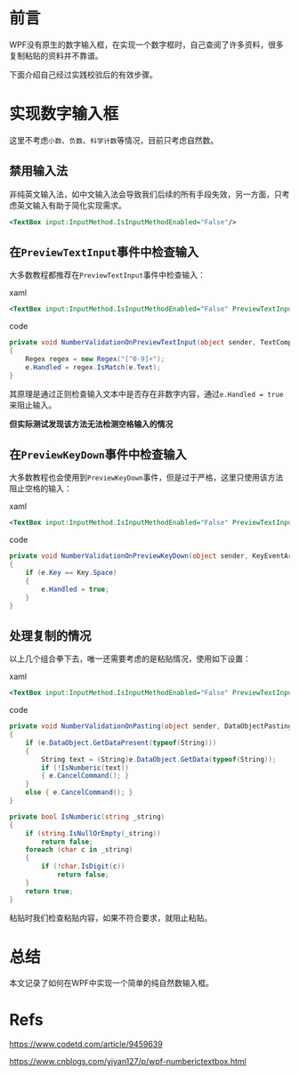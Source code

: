 # 前言
WPF没有原生的数字输入框，在实现一个数字框时，自己查阅了许多资料，很多复制粘贴的资料并不靠谱。

下面介绍自己经过实践校验后的有效步骤。

# 实现数字输入框
这里不考虑`小数`、`负数`、`科学计数`等情况，目前只考虑自然数。

## 禁用输入法
非纯英文输入法，如中文输入法会导致我们后续的所有手段失效，另一方面，只考虑英文输入有助于简化实现需求。
```xml
<TextBox input:InputMethod.IsInputMethodEnabled="False"/>
```

## 在`PreviewTextInput`事件中检查输入
大多数教程都推荐在`PreviewTextInput`事件中检查输入：

xaml
```xml
<TextBox input:InputMethod.IsInputMethodEnabled="False" PreviewTextInput="NumberValidationOnPreviewTextInput"/>
```

code
```c#
private void NumberValidationOnPreviewTextInput(object sender, TextCompositionEventArgs e)
{
    Regex regex = new Regex("[^0-9]+");
    e.Handled = regex.IsMatch(e.Text);
}
```
其原理是通过正则检查输入文本中是否存在非数字内容，通过`e.Handled = true`来阻止输入。

**但实际测试发现该方法无法检测空格输入的情况**

## 在`PreviewKeyDown`事件中检查输入
大多数教程也会使用到`PreviewKeyDown`事件，但是过于严格，这里只使用该方法阻止空格的输入：

xaml
```xml
<TextBox input:InputMethod.IsInputMethodEnabled="False" PreviewTextInput="NumberValidationOnPreviewTextInput" PreviewKeyDown="NumberValidationOnPreviewKeyDown"/>
```

code
```c#
private void NumberValidationOnPreviewKeyDown(object sender, KeyEventArgs e)
{
    if (e.Key == Key.Space)
    {
        e.Handled = true;
    }
}
```

## 处理复制的情况
以上几个组合拳下去，唯一还需要考虑的是粘贴情况，使用如下设置：

xaml
```xml
<TextBox input:InputMethod.IsInputMethodEnabled="False" PreviewTextInput="NumberValidationOnPreviewTextInput" PreviewKeyDown="NumberValidationOnPreviewKeyDown" DataObject.Pasting="NumberValidationOnPasting"/>
```

code
```c#
private void NumberValidationOnPasting(object sender, DataObjectPastingEventArgs e)
{
    if (e.DataObject.GetDataPresent(typeof(String)))
    {
        String text = (String)e.DataObject.GetData(typeof(String));
        if (!IsNumberic(text))
        { e.CancelCommand(); }
    }
    else { e.CancelCommand(); }
}

private bool IsNumberic(string _string)
{
    if (string.IsNullOrEmpty(_string))
        return false;
    foreach (char c in _string)
    {
        if (!char.IsDigit(c))
            return false;
    }
    return true;
}
```
粘贴时我们检查粘贴内容，如果不符合要求，就阻止粘贴。

# 总结
本文记录了如何在WPF中实现一个简单的纯自然数输入框。

# Refs
https://www.codetd.com/article/9459639

https://www.cnblogs.com/yiyan127/p/wpf-numberictextbox.html
